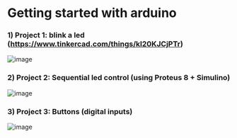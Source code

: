 # Getting started with arduino

### 1) Project 1: blink a led (https://www.tinkercad.com/things/kl20KJCjPTr)
![image](https://user-images.githubusercontent.com/94420252/230749469-5c46e56f-ed76-4f51-9ff1-55b82522e714.png)

### 2) Project 2: Sequential led control (using Proteus 8  + Simulino)
![image](https://user-images.githubusercontent.com/94420252/230749510-532029e4-0bae-453c-9e8a-4ec7fccf9509.png)

### 3) Project 3: Buttons (digital inputs)
![image](https://user-images.githubusercontent.com/94420252/232254881-bb406969-5930-4170-bea0-916001a8aeb2.png)

